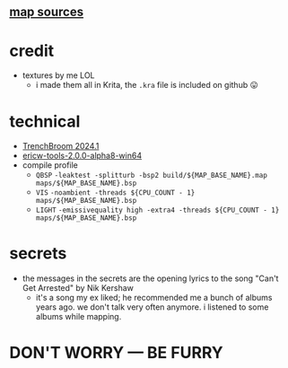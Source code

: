 ## [map sources](https://github.com/spacehare/quake-maps)

# credit

- textures by me LOL
  - i made them all in Krita, the `.kra` file is included on github 😛

# technical

- [TrenchBroom 2024.1](https://trenchbroom.github.io/)
- [ericw-tools-2.0.0-alpha8-win64](https://github.com/ericwa/ericw-tools/releases/tag/2.0.0-alpha8)
- compile profile
  - `QBSP` `-leaktest -splitturb -bsp2 build/${MAP_BASE_NAME}.map maps/${MAP_BASE_NAME}.bsp`
  - `VIS` `-noambient -threads ${CPU_COUNT - 1} maps/${MAP_BASE_NAME}.bsp`
  - `LIGHT` `-emissivequality high -extra4 -threads ${CPU_COUNT - 1} maps/${MAP_BASE_NAME}.bsp`

# secrets

- the messages in the secrets are the opening lyrics to the song "Can't Get Arrested" by Nik Kershaw
  - it's a song my ex liked; he recommended me a bunch of albums years ago. we don't talk very often anymore. i listened to some albums while mapping.

# DON'T WORRY — BE FURRY
